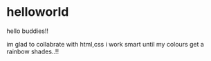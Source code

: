 # helloworld

hello buddies!!

im glad to collabrate with html,css
i work smart until my colours get a rainbow shades..!!
